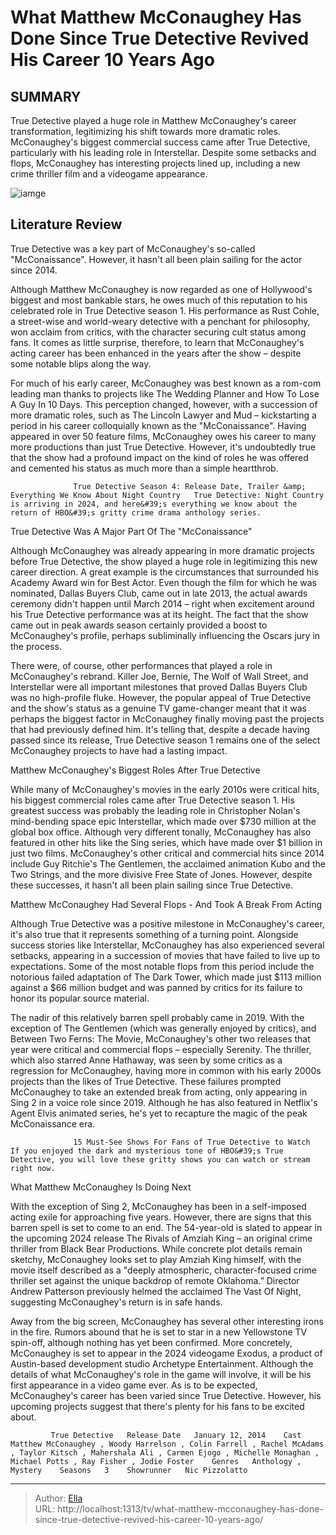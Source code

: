 # What Matthew McConaughey Has Done Since True Detective Revived His Career 10 Years Ago


## SUMMARY 



  True Detective played a huge role in Matthew McConaughey&#39;s career transformation, legitimizing his shift towards more dramatic roles.   McConaughey&#39;s biggest commercial success came after True Detective, particularly with his leading role in Interstellar.   Despite some setbacks and flops, McConaughey has interesting projects lined up, including a new crime thriller film and a videogame appearance.  

![iamge](https://static1.srcdn.com/wordpress/wp-content/uploads/2024/01/matthew-mcconaughey-as-detective-rust-cohle-from-true-detective-matthew-mcconaughey-as-cooper-from-interstellar.jpg)

## Literature Review
True Detective was a key part of McConaughey&#39;s so-called &#34;McConaissance&#34;. However, it hasn&#39;t all been plain sailing for the actor since 2014.




Although Matthew McConaughey is now regarded as one of Hollywood&#39;s biggest and most bankable stars, he owes much of this reputation to his celebrated role in True Detective season 1. His performance as Rust Cohle, a street-wise and world-weary detective with a penchant for philosophy, won acclaim from critics, with the character securing cult status among fans. It comes as little surprise, therefore, to learn that McConaughey&#39;s acting career has been enhanced in the years after the show – despite some notable blips along the way.




For much of his early career, McConaughey was best known as a rom-com leading man thanks to projects like The Wedding Planner and How To Lose A Guy In 10 Days. This perception changed, however, with a succession of more dramatic roles, such as The Lincoln Lawyer and Mud – kickstarting a period in his career colloquially known as the &#34;McConaissance&#34;. Having appeared in over 50 feature films, McConaughey owes his career to many more productions than just True Detective. However, it&#39;s undoubtedly true that the show had a profound impact on the kind of roles he was offered and cemented his status as much more than a simple heartthrob.

                  True Detective Season 4: Release Date, Trailer &amp; Everything We Know About Night Country   True Detective: Night Country is arriving in 2024, and here&#39;s everything we know about the return of HBO&#39;s gritty crime drama anthology series.    


 True Detective Was A Major Part Of The &#34;McConaissance&#34; 
          




Although McConaughey was already appearing in more dramatic projects before True Detective, the show played a huge role in legitimizing this new career direction. A great example is the circumstances that surrounded his Academy Award win for Best Actor. Even though the film for which he was nominated, Dallas Buyers Club, came out in late 2013, the actual awards ceremony didn&#39;t happen until March 2014 – right when excitement around his True Detective performance was at its height. The fact that the show came out in peak awards season certainly provided a boost to McConaughey&#39;s profile, perhaps subliminally influencing the Oscars jury in the process.

There were, of course, other performances that played a role in McConaughey&#39;s rebrand. Killer Joe, Bernie, The Wolf of Wall Street, and Interstellar were all important milestones that proved Dallas Buyers Club was no high-profile fluke. However, the popular appeal of True Detective and the show&#39;s status as a genuine TV game-changer meant that it was perhaps the biggest factor in McConaughey finally moving past the projects that had previously defined him. It&#39;s telling that, despite a decade having passed since its release, True Detective season 1 remains one of the select McConaughey projects to have had a lasting impact.






 Matthew McConaughey&#39;s Biggest Roles After True Detective 
          

While many of McConaughey&#39;s movies in the early 2010s were critical hits, his biggest commercial roles came after True Detective season 1. His greatest success was probably the leading role in Christopher Nolan&#39;s mind-bending space epic Interstellar, which made over $730 million at the global box office. Although very different tonally, McConaughey has also featured in other hits like the Sing series, which have made over $1 billion in just two films. McConaughey&#39;s other critical and commercial hits since 2014 include Guy Ritchie&#39;s The Gentlemen, the acclaimed animation Kubo and the Two Strings, and the more divisive Free State of Jones. However, despite these successes, it hasn&#39;t all been plain sailing since True Detective.



 Matthew McConaughey Had Several Flops - And Took A Break From Acting 
         




Although True Detective was a positive milestone in McConaughey&#39;s career, it&#39;s also true that it represents something of a turning point. Alongside success stories like Interstellar, McConaughey has also experienced several setbacks, appearing in a succession of movies that have failed to live up to expectations. Some of the most notable flops from this period include the notorious failed adaptation of The Dark Tower, which made just $113 million against a $66 million budget and was panned by critics for its failure to honor its popular source material.

The nadir of this relatively barren spell probably came in 2019. With the exception of The Gentlemen (which was generally enjoyed by critics), and Between Two Ferns: The Movie, McConaughey&#39;s other two releases that year were critical and commercial flops – especially Serenity. The thriller, which also starred Anne Hathaway, was seen by some critics as a regression for McConaughey, having more in common with his early 2000s projects than the likes of True Detective. These failures prompted McConaughey to take an extended break from acting, only appearing in Sing 2 in a voice role since 2019. Although he has also featured in Netflix&#39;s Agent Elvis animated series, he&#39;s yet to recapture the magic of the peak McConaissance era.




                  15 Must-See Shows For Fans of True Detective to Watch   If you enjoyed the dark and mysterious tone of HBO&#39;s True Detective, you will love these gritty shows you can watch or stream right now.    



 What Matthew McConaughey Is Doing Next 
          

With the exception of Sing 2, McConaughey has been in a self-imposed acting exile for approaching five years. However, there are signs that this barren spell is set to come to an end. The 54-year-old is slated to appear in the upcoming 2024 release The Rivals of Amziah King – an original crime thriller from Black Bear Productions. While concrete plot details remain sketchy, McConaughey looks set to play Amziah King himself, with the movie itself described as a &#34;deeply atmospheric, character-focused crime thriller set against the unique backdrop of remote Oklahoma.” Director Andrew Patterson previously helmed the acclaimed The Vast Of Night, suggesting McConaughey&#39;s return is in safe hands.




Away from the big screen, McConaughey has several other interesting irons in the fire. Rumors abound that he is set to star in a new Yellowstone TV spin-off, although nothing has yet been confirmed. More concretely, McConaughey is set to appear in the 2024 videogame Exodus, a product of Austin-based development studio Archetype Entertainment. Although the details of what McConaughey&#39;s role in the game will involve, it will be his first appearance in a video game ever. As is to be expected, McConaughey&#39;s career has been varied since True Detective. However, his upcoming projects suggest that there&#39;s plenty for his fans to be excited about.

             True Detective   Release Date   January 12, 2014    Cast   Matthew McConaughey , Woody Harrelson , Colin Farrell , Rachel McAdams , Taylor Kitsch , Mahershala Ali , Carmen Ejogo , Michelle Monaghan , Michael Potts , Ray Fisher , Jodie Foster    Genres   Anthology , Mystery    Seasons   3    Showrunner   Nic Pizzolatto       


---

> Author: [Ella](https://instagram.hk.cn/)  
> URL: http://localhost:1313/tv/what-matthew-mcconaughey-has-done-since-true-detective-revived-his-career-10-years-ago/  

